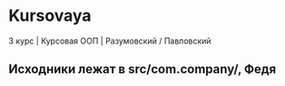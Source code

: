 # Kursovaya
3 курс | Курсовая ООП | Разумовский / Павловский

## Исходники лежат в src/com.company/, Федя
